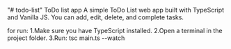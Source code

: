 "# todo-list"
ToDo list app
A simple ToDo List web app built with TypeScript and Vanilla JS.
You can add, edit, delete, and complete tasks.

for run:
1.Make sure you have TypeScript installed.
2.Open a terminal in the project folder.
3.Run:
tsc main.ts --watch
